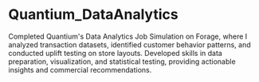 # Quantium_DataAnalytics
Completed Quantium's Data Analytics Job Simulation on Forage, where I analyzed transaction datasets, identified customer behavior patterns, and conducted uplift testing on store layouts. Developed skills in data preparation, visualization, and statistical testing, providing actionable insights and commercial recommendations.
